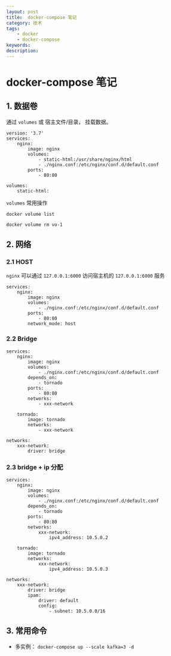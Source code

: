 ```yaml
---
layout: post
title:  docker-compose 笔记
category: 技术
tags:  
    - docker
    - docker-compose
keywords: 
description: 
---
```


# docker-compose 笔记


## 1. 数据卷

通过 `volumes` 或 宿主文件/目录， 挂载数据。

```
version: '3.7'
services:
    nginx:
        image: nginx
        volumes:
            - static-html:/usr/share/nginx/html
            - ./nginx.conf:/etc/nginx/conf.d/default.conf
        ports:
            - 80:80

volumes:
    static-html:

```

`volumes` 常用操作

```
docker volume list

docker volume rm vo-1

```

## 2. 网络


### 2.1 HOST

`nginx` 可以通过 `127.0.0.1:6000` 访问宿主机的 `127.0.0.1:6000` 服务

```
services:
    nginx:
        image: nginx
        volumes:
            - ./nginx.conf:/etc/nginx/conf.d/default.conf
        ports:
            - 80:80
        network_mode: host

```

### 2.2 Bridge

```
services:
    nginx:
        image: nginx
        volumes:
            - ./nginx.conf:/etc/nginx/conf.d/default.conf
        depends_on:
            - tornado
        ports:
            - 80:80
        networks:
            - xxx-network

    tornado:
        image: tornado
        networks:
            - xxx-network

networks:
    xxx-network:
        driver: bridge

```

### 2.3 bridge + ip 分配


```
services:
    nginx:
        image: nginx
        volumes:
            - ./nginx.conf:/etc/nginx/conf.d/default.conf
        depends_on:
            - tornado
        ports:
            - 80:80
        networks:
            xxx-network:
                ipv4_address: 10.5.0.2

    tornado:
        image: tornado
        networks:
            xxx-network:
                ipv4_address: 10.5.0.3

networks:
    xxx-network:
        driver: bridge
        ipam:
            driver: default
            config:
                - subnet: 10.5.0.0/16
```

## 3. 常用命令

- 多实例： `docker-compose up --scale kafka=3 -d`
